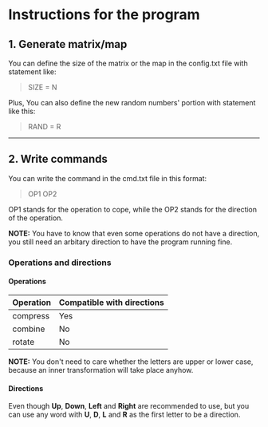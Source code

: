 # Instructions for the program

## 1. **Generate matrix/map**

You can define the size of the matrix or the map in the config.txt file with statement like:
> SIZE = N

Plus, You can also define the new random numbers' portion with statement like this:
> RAND = R
---

## **2. Write commands**

You can write the command in the cmd.txt file in this format:
> OP1 OP2

 OP1 stands for the operation to cope, while the OP2 stands for the direction of the operation.

 **NOTE:** You have to know that even some operations do not have a direction, you still need an arbitary direction to have the program running fine.

### **Operations and directions**

#### **Operations**

|**Operation**|**Compatible with directions**|
|-------------|------------------------------|
|compress|Yes
|combine|No
|rotate|No

**NOTE:** You don't need to care whether the letters are upper or lower case, because an inner transformation will take place anyhow.

#### **Directions**

Even though **Up**, **Down**, **Left** and **Right** are recommended to use, but you can use any word with **U**, **D**, **L** and **R** as the first letter to be a direction.
